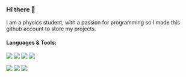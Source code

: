 ### Hi there 👋
I am a physics student, with a passion for programming so I made this github account to store my projects.

#### Languages & Tools:

<p align='left'>
  <img src="https://img.shields.io/badge/Python-FFD43B?style=for-the-badge&logo=python&logoColor=darkgreen" /> <!--Python-->
  <img src="https://img.shields.io/badge/Numpy-777BB4?style=for-the-badge&logo=numpy&logoColor=white" /> <!--numpy-->
  <img src="https://img.shields.io/badge/Pandas-2C2D72?style=for-the-badge&logo=pandas&logoColor=white" /> <!--pandas-->
  <img src="https://img.shields.io/badge/scikit_learn-F7931E?style=for-the-badge&logo=scikit-learn&logoColor=white" /> <!--sklearn-->
</p>

<p align='left'>
  <img src="https://img.shields.io/badge/JavaScript-323330?style=for-the-badge&logo=javascript&logoColor=F7DF1E" /> <!--JS-->
  <img src="https://img.shields.io/badge/HTML5-E34F26?style=for-the-badge&logo=html5&logoColor=white" /> <!--html-->
  <img src="https://img.shields.io/badge/CSS3-1572B6?style=for-the-badge&logo=css3&logoColor=white" /> <!--css-->
</p>

<!--![Stav-Kr's GitHub stats](https://github-readme-stats.vercel.app/api?username=Stav-Kr&show_icons=true)
<!--
**Stav-Kr/Stav-Kr** is a ✨ _special_ ✨ repository because its `README.md` (this file) appears on your GitHub profile.

Here are some ideas to get you started:

- 🔭 I’m currently working on ...
- 🌱 I’m currently learning ...
- 👯 I’m looking to collaborate on ...
- 🤔 I’m looking for help with ...
- 💬 Ask me about ...
- 📫 How to reach me: ...
- 😄 Pronouns: ...
- ⚡ Fun fact: ...
-->

